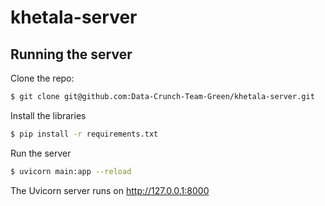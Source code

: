 # khetala-server

## Running the server
Clone the repo:
``` sh
$ git clone git@github.com:Data-Crunch-Team-Green/khetala-server.git
```

Install the libraries
``` sh
$ pip install -r requirements.txt
```

Run the server
``` sh
$ uvicorn main:app --reload
```
The Uvicorn server runs on http://127.0.0.1:8000


